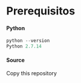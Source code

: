 # Prerequisitos
#### Python 
```python
python --version
Python 2.7.14
```
#### Source
Copy this repository 
